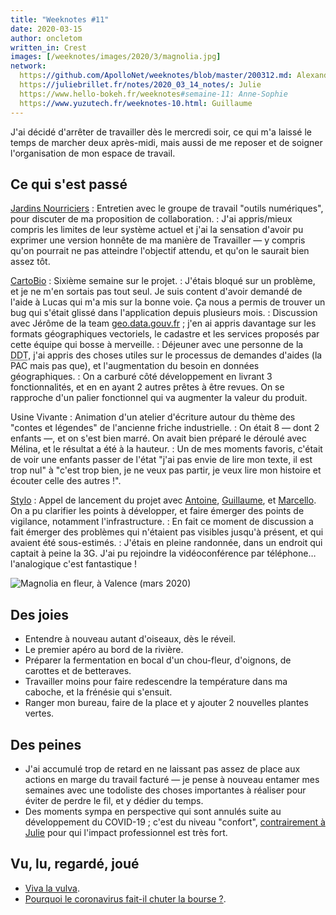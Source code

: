 ```yaml
---
title: "Weeknotes #11"
date: 2020-03-15
author: oncletom
written_in: Crest
images: [/weeknotes/images/2020/3/magnolia.jpg]
network:
  https://github.com/ApolloNet/weeknotes/blob/master/200312.md: Alexandre
  https://juliebrillet.fr/notes/2020_03_14_notes/: Julie
  https://www.hello-bokeh.fr/weeknotes#semaine-11: Anne-Sophie
  https://www.yuzutech.fr/weeknotes-10.html: Guillaume
---
```


J'ai décidé d'arrêter de travailler dès le mercredi soir, ce qui m'a laissé
le temps de marcher deux après-midi, mais aussi de me reposer et
de soigner l'organisation de mon espace de travail.

<!--more-->

## Ce qui s'est passé


[Jardins Nourriciers]
: Entretien avec le groupe de travail "outils numériques", pour discuter
  de ma proposition de collaboration.
: J'ai appris/mieux compris les limites de leur système actuel et j'ai la
  sensation d'avoir pu exprimer une version honnête de ma manière de Travailler
  — y compris qu'on pourrait ne pas atteindre l'objectif attendu,
  et qu'on le saurait bien assez tôt.


[CartoBio]
: Sixième semaine sur le projet.
: J'étais bloqué sur un problème, et je ne m'en sortais pas tout seul.
  Je suis content d'avoir demandé de l'aide à Lucas qui m'a mis sur la bonne voie.
  Ça nous a permis de trouver un bug qui s'était glissé dans l'application depuis plusieurs mois.
: Discussion avec Jérôme de la team [geo.data.gouv.fr](https://geo.data.gouv.fr/) ;
  j'en ai appris davantage sur les formats géographiques vectoriels, le cadastre
  et les services proposés par cette équipe qui bosse à merveille.
: Déjeuner avec une personne de la <abbr title="Direction Départementale des Territoires">DDT</abbr>,
  j'ai appris des choses utiles sur le processus de demandes d'aides (la PAC mais pas que),
  et l'augmentation du besoin en données géographiques.
: On a carburé côté développement en livrant 3 fonctionnalités, et en
  en ayant 2 autres prêtes à être revues. On se rapproche d'un palier fonctionnel
  qui va augmenter la valeur du produit.


Usine Vivante
: Animation d'un atelier d'écriture autour du thème des "contes et légendes"
  de l'ancienne friche industrielle.
: On était 8 — dont 2 enfants —, et on s'est bien marré. On avait bien préparé
  le déroulé avec Mélina, et le résultat a été à la hauteur.
: Un de mes moments favoris, c'était de voir une enfants passer de l'état
  "j'ai pas envie de lire mon texte, il est trop nul"
  à "c'est trop bien, je ne veux pas partir, je veux lire mon histoire et écouter celle des autres !".

[Stylo]
: Appel de lancement du projet avec [Antoine], [Guillaume], et [Marcello](https://vitalirosati.com/).
  On a pu clarifier les points à développer, et faire émerger des points de vigilance,
  notamment l'infrastructure.
: En fait ce moment de discussion a fait émerger des problèmes qui
  n'étaient pas visibles jusqu'à présent, et qui avaient été sous-estimés.
: J'étais en pleine randonnée, dans un endroit qui captait à peine la 3G.
  J'ai pu rejoindre la vidéoconférence par téléphone… l'analogique c'est fantastique !



![](/weeknotes/images/2020/3/magnolia.jpg "Magnolia en fleur, à Valence (mars 2020)")

## Des joies

- Entendre à nouveau autant d'oiseaux, dès le réveil.
- Le premier apéro au bord de la rivière.
- Préparer la fermentation en bocal d'un chou-fleur, d'oignons, de carottes et de betteraves.
- Travailler moins pour faire redescendre la température dans ma caboche, et la frénésie qui s'ensuit.
- Ranger mon bureau, faire de la place et y ajouter 2 nouvelles plantes vertes.

## Des peines

- J'ai accumulé trop de retard en ne laissant pas assez de place aux actions en marge du travail facturé —
  je pense à nouveau entamer mes semaines avec une todoliste des choses importantes
  à réaliser pour éviter de perdre le fil, et y dédier du temps.
- Des moments sympa en perspective qui sont annulés suite au développement du COVID-19 ;
  c'est du niveau "confort", [contrairement à Julie](https://juliebrillet.fr/notes/2020_03_14_notes/)
  pour qui l'impact professionnel est très fort.


## Vu, lu, regardé, joué

- [Viva la vulva](http://www.film-documentaire.fr/4DACTION/w_fiche_film/55630_1).
- [Pourquoi le coronavirus fait-il chuter la bourse ?](https://www.youtube.com/watch?v=gE2-VTfevH8).

[détour.studio]: /
[Stylo]: https://github.com/EcrituresNumeriques/stylo
[Jardins Nourriciers]: https://www.lesjardinsnourriciers.com/
[CartoBio]: http://cartobio.org/

[Sofia]: https://twitter.com/sofiaboulaarab
[Antoine]: https://www.quaternum.net/
[Guillaume]: https://www.yuzutech.fr/
